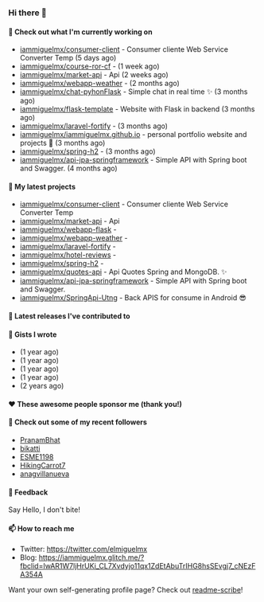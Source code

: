 ### Hi there 👋

#### 👷 Check out what I'm currently working on

- [iammiguelmx/consumer-client](https://github.com/iammiguelmx/consumer-client) - Consumer cliente Web Service Converter Temp (5 days ago)
- [iammiguelmx/course-ror-cf](https://github.com/iammiguelmx/course-ror-cf) -  (1 week ago)
- [iammiguelmx/market-api](https://github.com/iammiguelmx/market-api) - Api  (2 weeks ago)
- [iammiguelmx/webapp-weather](https://github.com/iammiguelmx/webapp-weather) -  (2 months ago)
- [iammiguelmx/chat-pyhonFlask](https://github.com/iammiguelmx/chat-pyhonFlask) - Simple chat in real time  ✨ (3 months ago)
- [iammiguelmx/flask-template](https://github.com/iammiguelmx/flask-template) - Website with Flask in backend  (3 months ago)
- [iammiguelmx/laravel-fortify](https://github.com/iammiguelmx/laravel-fortify) -  (3 months ago)
- [iammiguelmx/iammiguelmx.github.io](https://github.com/iammiguelmx/iammiguelmx.github.io) - personal portfolio website and projects 👀 (3 months ago)
- [iammiguelmx/spring-h2](https://github.com/iammiguelmx/spring-h2) -  (3 months ago)
- [iammiguelmx/api-jpa-springframework](https://github.com/iammiguelmx/api-jpa-springframework) - Simple API with Spring boot and Swagger. (4 months ago)

#### 🌱 My latest projects

- [iammiguelmx/consumer-client](https://github.com/iammiguelmx/consumer-client) - Consumer cliente Web Service Converter Temp
- [iammiguelmx/market-api](https://github.com/iammiguelmx/market-api) - Api 
- [iammiguelmx/webapp-flask](https://github.com/iammiguelmx/webapp-flask) - 
- [iammiguelmx/webapp-weather](https://github.com/iammiguelmx/webapp-weather) - 
- [iammiguelmx/laravel-fortify](https://github.com/iammiguelmx/laravel-fortify) - 
- [iammiguelmx/hotel-reviews](https://github.com/iammiguelmx/hotel-reviews) - 
- [iammiguelmx/spring-h2](https://github.com/iammiguelmx/spring-h2) - 
- [iammiguelmx/quotes-api](https://github.com/iammiguelmx/quotes-api) - Api Quotes Spring and MongoDB. ✨
- [iammiguelmx/api-jpa-springframework](https://github.com/iammiguelmx/api-jpa-springframework) - Simple API with Spring boot and Swagger.
- [iammiguelmx/SpringApi-Utng](https://github.com/iammiguelmx/SpringApi-Utng) - Back APIS for consume in Android 😎

#### 🔭 Latest releases I've contributed to



#### 📓 Gists I wrote

- [](https://gist.github.com/dad8d064743f9bce60ba5bce50eab1cb) (1 year ago)
- [](https://gist.github.com/952e2f92d16843e77c6e9e83e82c6a9e) (1 year ago)
- [](https://gist.github.com/ca7ebe3aa4c7fdf645262e4e2cb4c16f) (1 year ago)
- [](https://gist.github.com/22519d387cf4724070287d6dd64a0889) (1 year ago)
- [](https://gist.github.com/48c611aad9fc8a5848a99f05a408b1b8) (2 years ago)

#### ❤️ These awesome people sponsor me (thank you!)


#### 👯 Check out some of my recent followers

- [PranamBhat](https://github.com/PranamBhat)
- [bikatti](https://github.com/bikatti)
- [ESME1198](https://github.com/ESME1198)
- [HikingCarrot7](https://github.com/HikingCarrot7)
- [anagvillanueva](https://github.com/anagvillanueva)

#### 💬 Feedback

Say Hello, I don't bite!

#### 📫 How to reach me

- Twitter: https://twitter.com/elmiguelmx
- Blog: https://iammiguelmx.glitch.me/?fbclid=IwAR1W7ljHrUKi_CL7Xvdyjo11qx1ZdEtAbuTrIHG8hsSEvgj7_cNEzFA354A

Want your own self-generating profile page? Check out [readme-scribe](https://github.com/muesli/readme-scribe)!
